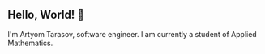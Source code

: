 ## Hello, World! 👋

I'm Artyom Tarasov, software engineer. I am currently a student of Applied Mathematics.
